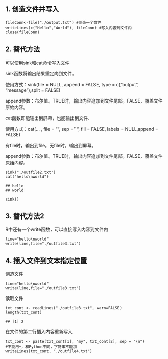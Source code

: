 ## 1. 创造文件并写入

    fileConn<-file("./output.txt") #创造一个文件
    writeLines(c("Hello","World"), fileConn) #写入内容到文件内
    close(fileConn)

## 2. 替代方法

可以使用sink和cat命令写入文件

sink函数将输出结果重定向到文件。

使用方式：sink(file = NULL, append = FALSE, type = c(“output”,
“message”),split = FALSE)

append参数：布尔值。TRUE时，输出内容追加到文件尾部。FALSE，覆盖文件原始内容。

cat函数即能输出到屏幕，也能输出到文件.

使用方式：cat(… , file = ““, sep =” “, fill = FALSE, labels =
NULL,append = FALSE)

有file时，输出到file。无file时，输出到屏幕。

append参数：布尔值。TRUE时，输出内容追加到文件尾部。FALSE，覆盖文件原始内容。

    sink("./outfile2.txt")
    cat("hello\nworld")

    ## hello
    ## world

    sink()

## 3. 替代方法2

R中还有一个write函数，可以直接写入内容到文件内

    line="hello\nworld"
    write(line,file="./outfile3.txt")

## 4. 插入文件到文本指定位置

创造文件

    line="hello\nworld"
    write(line,file="./outfile3.txt")

读取文件

    txt_cont <- readLines("./outfile3.txt", warn=FALSE)
    length(txt_cont)

    ## [1] 2

在文件的第二行插入内容重新写入

    txt_cont <- paste(txt_cont[1], "my", txt_cont[2], sep = "\n")
    #不能用+，和Python不同，字符串不能加
    writeLines(txt_cont, "./outfile4.txt")
